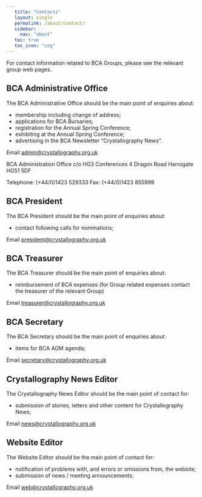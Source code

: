 ```yaml
---
   title: "Contacts"
   layout: single
   permalink: /about/contact/
   sidebar:
     nav: "about"
   toc: true
   toc_icon: "cog"
---
```



For contact information related to BCA Groups, please see the relevant group web pages.

## BCA Administrative Office

The BCA Administrative Office should be the main point of enquiries about:

*    membership including change of address;
*    applications for BCA Bursaries;
*    registration for the Annual Spring Conference;
*    exhibiting at the Annual Spring Conference;
*    advertising in the BCA Newsletter “Crystallography News”.

Email [admin@crystallography.org.uk](mailto:admin@crystallography.org.uk)

BCA Administration Office
c/o HG3 Conferences
4 Dragon Road
Harrogate
HG51 5DF

Telephone: (+44/0)1423 529333
Fax: (+44/0)1423 855999

## BCA President

The BCA President should be the main point of enquiries about:

*    contact following calls for nominations;

Email [president@crystallography.org.uk](mailto:president@crystallography.org.uk)

## BCA Treasurer

The BCA Treasurer should be the main point of enquiries about:

*    reimbursement of BCA expenses (for Group related expenses contact the treasurer of the relevant Group)

Email [treasurer@crystallography.org.uk](mailto:treasurer@crystallography.org.uk)

## BCA Secretary

The BCA Secretary should be the main point of enquiries about:

*    items for BCA AGM agenda;

Email [secretary@crystallography.org.uk](mailto:secretary@crystallography.org.uk)

## Crystallography News Editor

The Crystallography News Editor should be the main point of contact for:

*    submission of stories, letters and other content for Crystallography News;

Email [news@crystallography.org.uk](mailto:news@crystallography.org.uk)

## Website Editor

The Website Editor should be the main point of contact for:

*    notification of problems with, and errors or omissions from, the website;
*    submission of news / meeting announcements;

Email [web@crystallography.org.uk](mailto:web@crystallography.org.uk)


